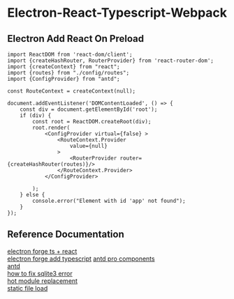 # Electron-React-Typescript-Webpack


## Electron Add React On Preload
```
import ReactDOM from 'react-dom/client';
import {createHashRouter, RouterProvider} from 'react-router-dom';
import {createContext} from "react";
import {routes} from "./config/routes";
import {ConfigProvider} from "antd";

const RouteContext = createContext(null);

document.addEventListener('DOMContentLoaded', () => {
    const div = document.getElementById('root');
    if (div) {
        const root = ReactDOM.createRoot(div);
        root.render(
            <ConfigProvider virtual={false} >
                <RouteContext.Provider
                    value={null}
                >
                    <RouterProvider router={createHashRouter(routes)}/>
                </RouteContext.Provider>
            </ConfigProvider>

        );
    } else {
        console.error("Element with id 'app' not found");
    }
});

```

## Reference Documentation

[electron forge ts + react](https://www.electronforge.io/templates/typescript-+-webpack-template)     
[electron forge add typescript](https://www.electronforge.io/guides/framework-integration/react-with-typescript)
[antd pro components](https://procomponents.ant.design/components)    
[antd](https://ant.design/index-cn)    
[how to fix sqlite3 error](https://stackoverflow.com/questions/76684989/electronjs-electron-forge-please-install)  
[hot module replacement](https://www.electronforge.io/config/plugins/webpack#hot-module-replacement)    
[static file load](https://stackoverflow.com/questions/60839621/cant-use-static-files-in-electron-forge) 
